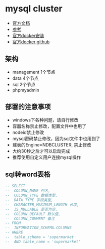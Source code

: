# mysql cluster
- [官方文档](https://dev.mysql.com/doc/refman/8.0/en/mysql-cluster-installation.html)
- [参考](https://blog.csdn.net/killerover84/article/details/79484064)
- [官方docker安装](https://dev.mysql.com/doc/mysql-cluster-excerpt/8.0/en/mysql-cluster-install-docker.html)
- [官方docker github](https://github.com/mysql/mysql-docker/tree/main/mysql-cluster)

## 架构
- management 1个节点
- data 4个节点
- sql 2个节点
- phpmyadmin


## 部署的注意事项
- windows下各种问题，请自行修改
- 容器名称禁止修改，配置文件中也用了
- nodeid禁止修改
- mysql密码禁止修改，因为sql文件中也用到了
- 建表的Engine=NDBCLUSTER, 禁止修改
- 大约30秒之后才可以启动完成
- 推荐使用自定义用户连接mysql操作

## sql转word表格
```sql
-- SELECT
-- 	COLUMN_NAME 列名,
-- 	COLUMN_TYPE 数据类型,
-- 	DATA_TYPE 字段类型,
-- 	CHARACTER_MAXIMUM_LENGTH 长度,
-- 	IS_NULLABLE 是否为空,
-- 	COLUMN_DEFAULT 默认值,
-- 	COLUMN_COMMENT 备注 
-- FROM
-- 	INFORMATION_SCHEMA.COLUMNS 
-- WHERE
-- 	table_schema = 'supermarket' 
-- 	AND table_name = 'supermarket'
```